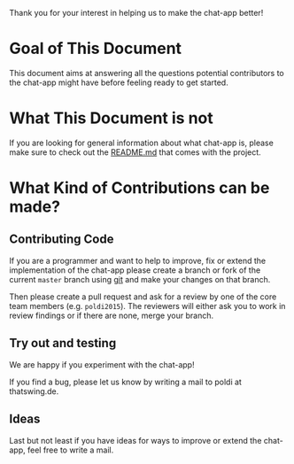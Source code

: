 Thank you for your interest in helping us to make the chat-app better!

# Goal of This Document
This document aims at answering all the questions potential contributors to the chat-app might have before feeling ready to get started.

# What This Document is not
If you are looking for general information about what chat-app is, please make sure to check out the [README.md](./README.md) that comes with the project.

# What Kind of Contributions can be made?

## Contributing Code
If you are a programmer and want to help to improve, fix or extend the implementation of the chat-app please create a branch or fork of the current `master` branch using [git](https://git-scm.com/) and make your changes on that branch.

Then please create a pull request and ask for a review by one of the core team members (e.g. `poldi2015`).
The reviewers will either ask you to work in review findings or if there are none, merge your branch.

## Try out and testing
We are happy if you experiment with the chat-app!

If you find a bug, please let us know by writing a mail to poldi at thatswing.de.

## Ideas
Last but not least if you have ideas for ways to improve or extend the chat-app, feel free to write a mail.
